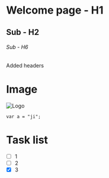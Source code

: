 # Welcome page - H1
## Sub - H2
###### Sub - H6

Added headers

# Image
![Logo](https://images.ctfassets.net/7p3vnbbznfiw/6FCkRXgAW6ECvPgJ3vKgwY/57082548.svg)

```
var a = "ji";
```

# Task list
- [ ] 1
- [ ] 2
- [x] 3
